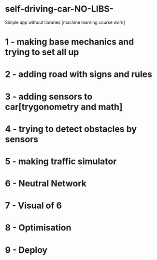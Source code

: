 # self-driving-car-NO-LIBS-
Simple app without libraries [machine learning course work]

# 1 - making base mechanics and trying to set all up

# 2 - adding road with signs and rules

# 3 - adding sensors to car[trygonometry and math]

# 4 - trying to detect obstacles by sensors

# 5 - making traffic simulator

# 6 - Neutral Network

# 7 - Visual of 6 

# 8 - Optimisation

# 9 - Deploy
